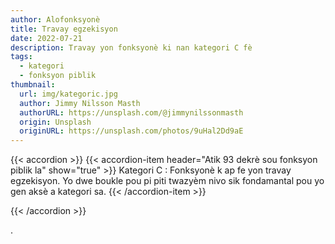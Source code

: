 ```yaml
---
author: Alofonksyonè
title: Travay egzekisyon
date: 2022-07-21
description: Travay yon fonksyonè ki nan kategori C fè
tags:
  - kategori
  - fonksyon piblik
thumbnail:
  url: img/kategoric.jpg
  author: Jimmy Nilsson Masth
  authorURL: https://unsplash.com/@jimmynilssonmasth
  origin: Unsplash
  originURL: https://unsplash.com/photos/9uHal2Dd9aE
---
```


{{< accordion >}}
  {{< accordion-item header="Atik 93 dekrè sou fonksyon piblik la" show="true" >}}
  Kategori C : Fonksyonè k ap fe yon travay egzekisyon. Yo dwe boukle pou pi piti twazyèm nivo sik fondamantal pou yo gen aksè a kategori sa.
  {{< /accordion-item >}}
  <!-- {{< accordion-item header="Accordion Item #3" >}}
    This is the third item's accordion body.
  {{< /accordion-item >}} -->
{{< /accordion >}}

.